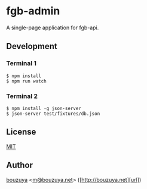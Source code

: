 # fgb-admin

A single-page application for fgb-api.

## Development

### Terminal 1

```
$ npm install
$ npm run watch
```

### Terminal 2

```
$ npm install -g json-server
$ json-server test/fixtures/db.json
```

## License

[MIT](LICENSE)

## Author

[bouzuya][user] &lt;[m@bouzuya.net][email]&gt; ([http://bouzuya.net][url])

[user]: https://github.com/bouzuya
[email]: mailto:m@bouzuya.net
[url]: http://bouzuya.net
